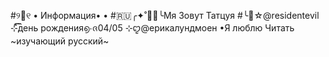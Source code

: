 
#୨🍙୧ • Информация•
• #🇷🇺╭✦˚🍥💡╰Мя Зовут Татцуя
#╰🧪☆@residentevil
⊹͊͡͠день рождения൭⋅ᨩ04/05
⊹ꨄ@ерикалундмоен
•Я люблю Читать
~изучающий русский~
